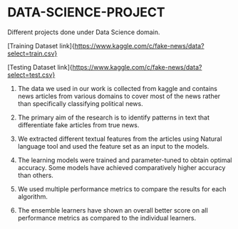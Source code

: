 # DATA-SCIENCE-PROJECT
Different projects done under Data Science domain.

[Training Dataset link]{https://www.kaggle.com/c/fake-news/data?select=train.csv}


[Testing Dataset link]{https://www.kaggle.com/c/fake-news/data?select=test.csv}

1. The data we used in our work is collected from kaggle and 
   contains news articles from various domains to cover most of the news 
   rather than specifically classifying political news.

2. The primary aim of the research is to identify patterns in text that 
   differentiate fake articles from true news. 

3. We extracted different textual features from the articles 
   using Natural language tool and used the feature set as an input to the models. 

4. The learning models were trained and parameter-tuned to obtain optimal accuracy. 
   Some models have achieved comparatively higher accuracy than others. 

5. We used multiple performance metrics to compare the results for each algorithm.
 
6. The ensemble learners have shown an overall better score on all performance metrics
   as compared to the individual learners.

